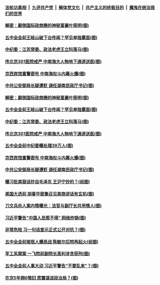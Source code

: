 

####  [法轮功真相](../../../../basic/blob/master/README.md?t=10250902) &nbsp;|&nbsp; [九评共产党](../../../../9ping.md/blob/master/README.md?t=10250902) &nbsp;|&nbsp; [解体党文化](../../../../jtdwh.md/blob/master/README.md?t=10250902)  &nbsp;|&nbsp; [共产主义的终极目的](../../../../gczydzjmd.md/blob/master/README.md?t=10250902) &nbsp;|&nbsp; [魔鬼在统治我们的世界](../../../../mgztzwmdsj.md/blob/master/README.md?t=10250902) 

#### [解密：颠倒国际政商圈的神秘富豪叶简明(图)](../pages/p2/950269.md?t=10250902) 

#### [五中全会前王岐山破下台传闻？罕见单独露面(图)](../pages/p2/950279.md?t=10250902) 

#### [中纪委：江苏常委、政法老虎王立科落马(图)](../pages/p2/950299.md?t=10250902) 

#### [传北京301医院戒严 中南海大人物地下通道送医(图)](../pages/p2/950266.md?t=10250902) 

#### [京西宾馆重警密布 中南海权斗内幕火爆(图)](../pages/p2/950255.md?t=10250902) 

#### [中共公安部局长疑遭贬 调任湖南民政厅书记(图)](../pages/p2/950238.md?t=10250902) 

#### [解密：颠倒国际政商圈的神秘富豪叶简明(图)](../pages/p2/950269.md?t=10250902) 

#### [五中全会前王岐山破下台传闻？罕见单独露面(图)](../pages/p2/950279.md?t=10250902) 

#### [中纪委：江苏常委、政法老虎王立科落马(图)](../pages/p2/950299.md?t=10250902) 


#### [传北京301医院戒严 中南海大人物地下通道送医(图)](../pages/p2/950266.md?t=10250902) 

#### [五中全会前中纪委曝处理39万人(图)](../pages/p2/950250.md?t=10250902) 


#### [京西宾馆重警密布 中南海权斗内幕火爆(图)](../pages/p2/950255.md?t=10250902) 

#### [中共公安部局长疑遭贬 调任湖南民政厅书记(图)](../pages/p2/950238.md?t=10250902) 

#### [曝习批美狠话抄自毛泽东 王沪宁抄的？(组图)](../pages/p2/950236.md?t=10250902) 



#### [美国大选前 胡春华密集召见美商讲话有玄机(图)](../pages/p2/950143.md?t=10250902) 

#### [刀文兵杀人案内情曝光：法官与副厅长共用情人(图)](../pages/p2/950120.md?t=10250902) 

#### [习近平警告“中国人民惹不得” 网络炸锅(图)](../pages/p2/950129.md?t=10250902) 

#### [非常危险 习一句话宣示正式公开对抗？(图)](../pages/p2/950107.md?t=10250902) 

#### [五中全会前接班人爆恶战 陈敏尔后院再起火(组图)](../pages/p2/950050.md?t=10250902) 

#### [军工系窝案 一飞院前副院长高利涉贪获刑(图)](../pages/p2/950017.md?t=10250902) 

#### [五中全会前人事大动 习近平警告“不要乱来”？(图)](../pages/p2/949936.md?t=10250902) 

#### [在京5年拥6情妇 庹震谋进政治局？(图)](../pages/p2/949953.md?t=10250902) 

